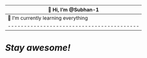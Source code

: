 
| 👋 Hi, I’m @Subhan-1                 
|-----------------------------------------| 
| 🌱 I’m currently learning everything
|-----------------------------------------|


# <i>Stay awesome!</i>
